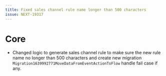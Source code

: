 ```yaml
---
title: Fixed sales channel rule name longer than 500 characters
issue: NEXT-19317
---
```

# Core
* Changed logic to generate sales channel rule to make sure the new rule name no longer than 500 characters and create new migration `Migration1639992771MoveDataFromEventActionToFlow` handle fail case if any.
